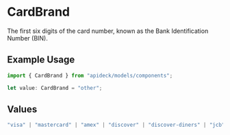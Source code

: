 # CardBrand

The first six digits of the card number, known as the Bank Identification Number (BIN).

## Example Usage

```typescript
import { CardBrand } from "apideck/models/components";

let value: CardBrand = "other";
```

## Values

```typescript
"visa" | "mastercard" | "amex" | "discover" | "discover-diners" | "jcb" | "china-unionpay" | "square-gift-card" | "square-capital-card" | "interac" | "eftpos" | "felica" | "ebt" | "other"
```
